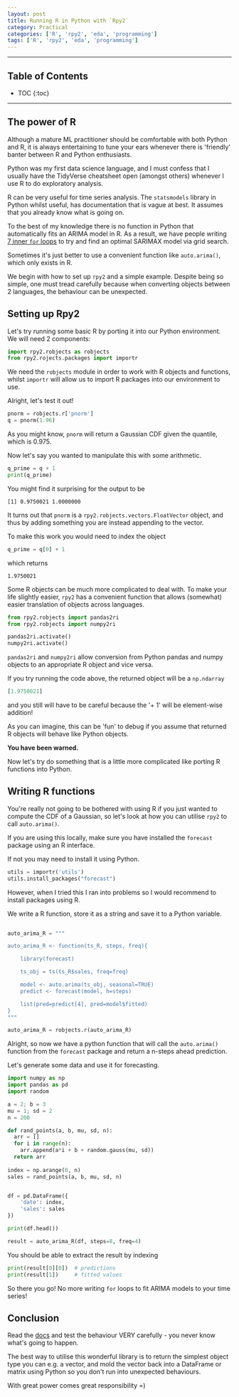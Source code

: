 ```yaml
---
layout: post
title: Running R in Python with `Rpy2`  
category: Practical
categories: ['R', 'rpy2', 'eda', 'programming']
tags: ['R', 'rpy2', 'eda', 'programming']
---
```


---
<h2 class="no_toc">Table of Contents</h2>

* TOC
{:toc}

<!-- Need this for table of contents above -->
---

## The power of R

Although a mature ML practitioner should be comfortable with both Python and R, it is always entertaining to tune your ears whenever there is 'friendly' banter between R and Python enthusiasts.

Python was my first data science language, and I must confess that I usually have the TidyVerse cheatsheet open (amongst others) whenever I use R to do exploratory analysis. 

R can be very useful for time series analysis. The `statsmodels` library in Python whilst useful, has documentation that is vague at best. It assumes that you already know what is going on. 

To the best of my knowledge there is no function in Python that automatically fits an ARIMA model in R. As a result, we have people writing [7 inner `for` loops](https://kaggle.com/kruthik93/utilizing-arima-to-forecast-uber-s-market-demand) to try and find an optimal SARIMAX model via grid search. 

Sometimes it's just better to use a convenient function like `auto.arima()`, which only exists in R.

We begin with how to set up `rpy2` and a simple example. Despite being so simple, one must tread carefully because when converting objects between 2 languages, the behaviour can be unexpected. 

## Setting up Rpy2

Let's try running some basic R by porting it into our Python environment. We will need 2 components:

```python
import rpy2.robjects as robjects
from rpy2.rojects.packages import importr
```

We need the `robjects` module in order to work with R objects and functions, whilst `importr` will allow us to import R packages into our environment to use.

Alright, let's test it out!

```python
pnorm = robjects.r['pnorm']
q = pnorm(1.96)
```

As you might know, `pnorm` will return a Gaussian CDF given the quantile, which is 0.975.

Now let's say you wanted to manipulate this with some arithmetic.

```python
q_prime = q + 1
print(q_prime)
```

You might find it surprising for the output to be 

```
[1] 0.9750021 1.0000000
```

It turns out that `pnorm` is a `rpy2.robjects.vectors.FloatVector` object, and thus by adding something you are instead appending to the vector. 

To make this work you would need to index the object

```python
q_prime = q[0] + 1
```

which returns

```
1.9750021
```

Some R objects can be much more complicated to deal with. To make your life slightly easier, `rpy2` has a convenient function that allows (somewhat) easier translation of objects across languages. 

```python
from rpy2.robjects import pandas2ri
from rpy2.robjects import numpy2ri

pandas2ri.activate()
numpy2ri.activate()
```

`pandas2ri` and `numpy2ri` allow conversion from Python pandas and numpy objects to an appropriate R object and vice versa. 

If you try running the code above, the returned object will be a `np.ndarray`

```python
[1.9750021]
```

and you still will have to be careful because the '+ 1' will be element-wise addition! 

As you can imagine, this can be 'fun' to debug if you assume that returned R objects will behave like Python objects.

__You have been warned.__

Now let's try do something that is a little more complicated like porting R functions into Python. 

## Writing R functions

You're really not going to be bothered with using R if you just wanted to compute the CDF of a Gaussian, so let's look at how you can utilise `rpy2` to call `auto.arima()`.

If you are using this locally, make sure you have installed the `forecast` package using an R interface.

If not you may need to install it using Python. 

```python
utils = importr('utils')
utils.install_packages("forecast")
```

However, when I tried this I ran into problems so I would recommend to install packages using R. 

We write a R function, store it as a string and save it to a Python variable.

```python
 
auto_arima_R = """

auto_arima_R <- function(ts_R, steps, freq){

    library(forecast)

    ts_obj = ts(ts_R$sales, freq=freq)

    model <- auto.arima(ts_obj, seasonal=TRUE)
    predict <- forecast(model, h=steps)

    list(pred=predict[4], pred=model$fitted)
}
"""

auto_arima_R = robjects.r(auto_arima_R)
```

Alright, so now we have a python function that will call the `auto.arima()` function from the `forecast` package and return a n-steps ahead prediction. 

Let's generate some data and use it for forecasting. 

```python
import numpy as np
import pandas as pd
import random 

a = 2; b = 3
mu = 1; sd = 2
n = 200 

def rand_points(a, b, mu, sd, n):
  arr = []
  for i in range(n):
    arr.append(a*i + b + random.gauss(mu, sd))
  return arr
    
index = np.arange(0, n)
sales = rand_points(a, b, mu, sd, n)


df = pd.DataFrame({
    'date': index, 
    'sales': sales
})

print(df.head())

result = auto_arima_R(df, steps=8, freq=4)
```

You should be able to extract the result by indexing

```python
print(result[0][0])  # predictions 
print(result[1])     # fitted values 
```

So there you go! No more writing `for` loops to fit ARIMA models to your time series!

## Conclusion

Read the [docs](https://rpy2.readthedocs.io/en/version_2.8.x/index.html) and test the behaviour VERY carefully - you never know what's going to happen. 

The best way to utilise this wonderful library is to return the simplest object type you can e.g. a vector, and mold the vector back into a DataFrame or matrix using Python so you don't run into unexpected behaviours.

With great power comes great responsibility =)
